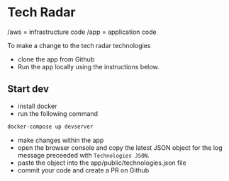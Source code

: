 # Tech Radar

/aws = infrastructure code
/app = application code

To make a change to the tech radar technologies

- clone the app from Github
- Run the app locally using the instructions below.

## Start dev

- install docker
- run the following command

```bash
docker-compose up devserver
```

- make changes within the app
- open the browser console and copy the latest JSON object for the log message preceeded with `Technologies JSON`.
- paste the object into the app/public/technologies.json file
- commit your code and create a PR on Github

